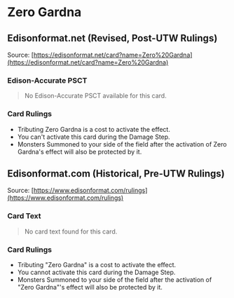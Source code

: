 # Zero Gardna

## Edisonformat.net (Revised, Post-UTW Rulings)

Source: [https://edisonformat.net/card?name=Zero%20Gardna](https://edisonformat.net/card?name=Zero%20Gardna)

### Edison-Accurate PSCT

> No Edison-Accurate PSCT available for this card.

### Card Rulings

*   Tributing Zero Gardna is a cost to activate the effect.
*   You can't activate this card during the Damage Step.
*   Monsters Summoned to your side of the field after the activation of Zero Gardna's effect will also be protected by it.


## Edisonformat.com (Historical, Pre-UTW Rulings)

Source: [https://www.edisonformat.com/rulings](https://www.edisonformat.com/rulings)

### Card Text

> No card text found for this card.

### Card Rulings

*   Tributing "Zero Gardna" is a cost to activate the effect.
*   You cannot activate this card during the Damage Step.
*   Monsters Summoned to your side of the field after the activation of "Zero Gardna"'s effect will also be protected by it.


